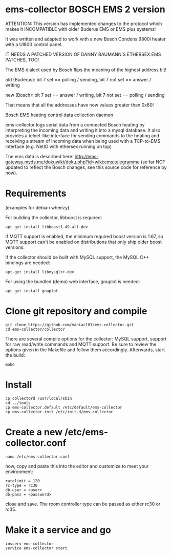 ems-collector BOSCH EMS 2 version
=================================

ATTENTION: This version has implemented changes to the protocol
which makes it INCOMPATIBLE with older Buderus EMS or EMS plus systems!

It was written and adapted to work with a new Bosch Condens 9800i heater
with a UI800 control panel.

IT NEEDS A PATCHED VERSION OF DANNY BAUMANN'S ETHERSEX EMS PATCHES, TOO!

The EMS dialect used by Bosch flips the meaning of the highest address bit!

old (Buderus): bit 7 set == polling / sending, bit 7 not set == answer / writing

new (Bosch): bit 7 set == answer / writing, bit 7 not set == polling / sending

That means that all the addresses have now values greater than 0x80!



Bosch EMS heating control data collection daemon

ems-collector logs serial data from a connected Bosch heating
by interpreting the incoming data and writing it into a mysql database. It
also provides a telnet-like interface for sending commands to the heating
and receiving a stream of incoming data when being used with a TCP-to-EMS
interface (e.g. NetIO with ethersex running on top)

The ems data is described here:
http://ems-gateway.myds.me/dokuwiki/doku.php?id=wiki:ems:telegramme
(so far NOT updated to reflect the Bosch changes, see this source code
for reference by now).

Requirements
============
(examples for debian wheezy)

For building the collector, libboost is required:
```
apt-get install libboost1.49-all-dev
```
If MQTT support is enabled, the minimum required boost version is 1.67, so
MQTT support can't be enabled on distributions that only ship older boost
versions.

If the collector should be built with MySQL support, the MySQL C++
bindings are needed:
```
apt-get install libmysql++-dev
```

For using the bundled (demo) web interface, gnuplot is needed:
```
apt-get install gnuplot
```

Clone git repository and compile
================================
```
git clone https://github.com/maniac103/ems-collector.git
cd ems-collector/collector
```

There are several compile options for the collector: MySQL support,
support for raw read/write commands and MQTT support. Be sure to review
the options given in the Makefile and follow them accordingly. Afterwards,
start the build:
```
make
```

Install
=======
```
cp collectord /usr/local/sbin
cd ../tools
cp ems-collector.default /etc/default/ems-collector
cp ems-collector.init /etc/init.d/ems-collector
```

Create a new /etc/ems-collector.conf
====================================
```
nano /etc/ems-collector.conf
```

now, copy and paste this into the editor and customize to meet your environment:
```
ratelimit = 120
rc-type = rc30
db-user = <user>
db-pass = <password>
```
close and save. The room controller type can be passed as either rc30 or rc35.

Make it a service and go
========================
```
insserv ems-collector
service ems-collector start
```
